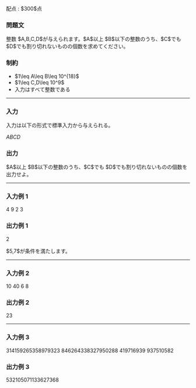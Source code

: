 
<div>

<span>

<span>

<p>
配点 : $300$点
</p>

<div>

<section>

### **問題文**

<p>
整数 $A,B,C,D$が与えられます。$A$以上 $B$以下の整数のうち、$C$でも $D$でも割り切れないものの個数を求めてください。
</p>

</section>

</div>

<div>

<section>

### **制約**

<ul>

<li>
$1\leq A\leq B\leq 10^{18}$
</li>

<li>
$1\leq C,D\leq 10^9$
</li>

<li>
入力はすべて整数である
</li>

</ul>

</section>

</div>

---

<div>

<div>

<section>

### **入力**

<p>
入力は以下の形式で標準入力から与えられる。
</p>

<div>

$A$$B$$C$$D$
</div>

</section>

</div>

<div>

<section>

### **出力**

<p>
$A$以上 $B$以下の整数のうち、$C$でも $D$でも割り切れないものの個数を出力せよ。
</p>

</section>

</div>

</div>

---

<div>

<section>

### **入力例 1**

<div>

4 9 2 3

</div>

</section>

</div>

<div>

<section>

### **出力例 1**

<div>

2

</div>

<p>
$5,7$が条件を満たします。
</p>

</section>

</div>

---

<div>

<section>

### **入力例 2**

<div>

10 40 6 8

</div>

</section>

</div>

<div>

<section>

### **出力例 2**

<div>

23

</div>

</section>

</div>

---

<div>

<section>

### **入力例 3**

<div>

314159265358979323 846264338327950288 419716939 937510582

</div>

</section>

</div>

<div>

<section>

### **出力例 3**

<div>

532105071133627368

</div>

</section>

</div>

</span>

</span>

</div>
